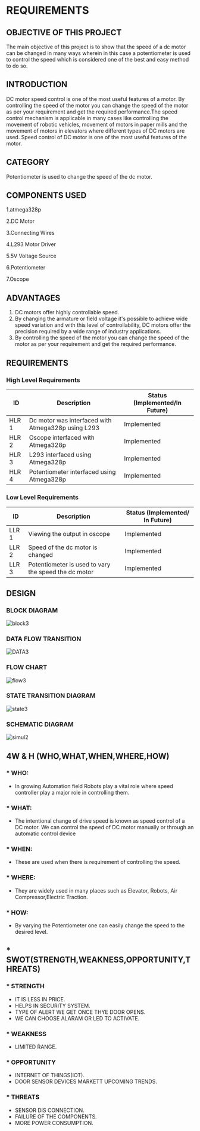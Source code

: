 # REQUIREMENTS

## OBJECTIVE OF THIS PROJECT 

The main objective of this project is to show that the speed of a dc motor can be changed in many ways wherein in this case a potentiometer is used to control the speed which is considered one of the best and easy method to do so.

## INTRODUCTION

DC motor speed control is one of the most useful features of a motor. By controlling the speed of the motor you can change the speed of the motor as per your requirement and get the required performance.The speed control mechanism is applicable in many cases like controlling the movement of robotic vehicles, movement of motors in paper mills and the movement of motors in elevators where different types of DC motors are used. Speed control of DC motor is one of the most useful features of the motor.

## CATEGORY

Potentiometer is used to change the speed of the dc motor.



## COMPONENTS USED

1.atmega328p 

2.DC Motor

3.Connecting Wires

4.L293 Motor Driver

5.5V Voltage Source

6.Potentiometer

7.Oscope

## ADVANTAGES

1. DC motors offer highly controllable speed.
2. By changing the armature or field voltage it's possible to achieve wide speed variation and with this level of controllability, DC motors offer the precision required by a wide range of industry applications.
3. By controlling the speed of the motor you can change the speed of the motor as per your requirement and get the required performance.


## REQUIREMENTS


### High Level Requirements

|  ID   | Description | Status (Implemented/In Future) |
| ----- | ----------- | ------------------------------ |
| HLR 1 |    Dc motor was interfaced with Atmega328p using L293 |  Implemented  |
| HLR 2 |    Oscope interfaced with Atmega328p | Implemented |
| HLR 3 |    L293 interfaced using Atmega328p   | Implemented |
| HLR 4 |    Potentiometer interfaced using Atmega328p  | Implemented |


### Low Level Requirements

|  ID   | Description | Status (Implemented/ In Future) |
| ----- | ----------- | ------------------------------- |
| LLR 1 |    Viewing the output in oscope |  Implemented  |
| LLR 2 |    Speed of the dc motor is changed | Implemented |
| LLR 3 |    Potentiometer is used to vary the speed the dc motor | Implemented |


## DESIGN


### BLOCK DIAGRAM
![block3](https://user-images.githubusercontent.com/86227942/164874635-6107506f-f324-43e2-afa8-1859cc9f652a.png)




### DATA FLOW TRANSITION

![DATA3](https://user-images.githubusercontent.com/86227942/164874813-14d09f0e-5151-4ae4-9b60-71a557af0c03.png)




### FLOW CHART

![flow3](https://user-images.githubusercontent.com/86227942/164876677-9a8612e1-bd00-4c98-ae97-248a7a7eb384.png)




### STATE TRANSITION DIAGRAM

![state3](https://user-images.githubusercontent.com/86227942/164877567-77160bd5-d313-49a2-a524-519414a6d716.png)





### SCHEMATIC DIAGRAM

![simul2](https://user-images.githubusercontent.com/86227942/164802745-eafcb721-71cb-40e8-95c3-8a2e8bf916f4.png)

## 4W & H  (WHO,WHAT,WHEN,WHERE,HOW)

### * WHO:
 * In growing Automation field Robots play a vital role where speed controller play a major role in controlling them.
### * WHAT:
 * The intentional change of drive speed is known as speed control of a DC motor. We can control the speed of DC motor manually or through an automatic control device
### * WHEN:
 * These are used when there is requirement of controlling the speed. 
### * WHERE:
 * They are widely used in many places such as Elevator, Robots, Air Compressor,Electric Traction.
### * HOW:
 * By varying the Potentiometer one can easily change the speed to the desired level.

## * SWOT(STRENGTH,WEAKNESS,OPPORTUNITY,THREATS)

### * STRENGTH

 * IT IS LESS IN PRICE.
 * HELPS IN SECURITY SYSTEM.
 * TYPE OF ALERT WE GET ONCE THYE DOOR OPENS.
 * WE CAN CHOOSE ALARAM OR LED TO ACTIVATE.
 
### * WEAKNESS

 * LIMITED RANGE.
 
### * OPPORTUNITY

 * INTERNET OF THINGS(IOT).
 * DOOR SENSOR DEVICES MARKETT UPCOMING TRENDS.
 
### * THREATS

 * SENSOR DIS CONNECTION.
 * FAILURE OF THE COMPONENTS.
 * MORE POWER CONSUMPTION.

